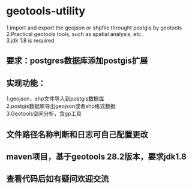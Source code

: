 # geotools-utility
1.import and  export the  geojson or shpfile throught postgis by geotools \
2.Practical geotools tools, such as spatial analysis, etc. \
3.jdk 1.8 is required

## 要求：postgres数据库添加postgis扩展
## 实现功能：
1.geojson，shp文件导入到postgis数据库 \
2.postgis数据库导出geojson或者shp格式数据 \
3.Geotools空间分析，含gp工具

## 文件路径名称判断和日志可自己配置更改
 
## maven项目，基于geotools 28.2版本，要求jdk1.8
 
## 查看代码后如有疑问欢迎交流
